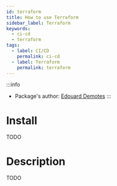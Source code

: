 ```yaml
---
id: terraform
title: How to use Terraform
sidebar_label: Terraform
keywords: 
  - ci-cd
  - terraform
tags:
  - label: CI/CD
    permalink: ci-cd
  - label: Terraform
    permalink: terraform
---
```


:::info
- Package's author: [Edouard Demotes](https://github.com/EdouardDem)
:::

# Install

TODO

# Description

TODO